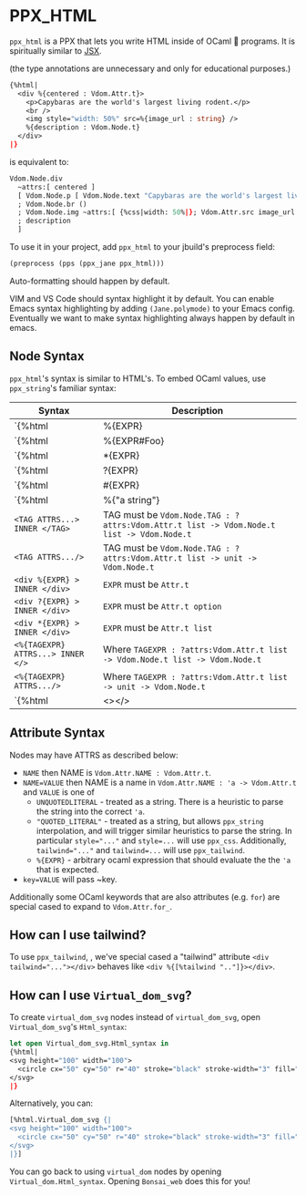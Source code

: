 PPX_HTML
========

<link rel="stylesheet" href="../ppx_css/readme-style.css">

`ppx_html` is a PPX that lets you write HTML inside of OCaml 🐪 programs. It is
spiritually similar to [JSX](<https://en.wikipedia.org/wiki/JSX_(JavaScript)>).

(the type annotations are unnecessary and only for educational purposes.)

```ocaml
{%html|
  <div %{centered : Vdom.Attr.t}>
    <p>Capybaras are the world's largest living rodent.</p>
    <br />
    <img style="width: 50%" src=%{image_url : string} />
    %{description : Vdom.Node.t}
  </div>
|}
```

is equivalent to:

```ocaml
Vdom.Node.div
  ~attrs:[ centered ]
  [ Vdom.Node.p [ Vdom.Node.text "Capybaras are the world's largest living rodent." ]
  ; Vdom.Node.br ()
  ; Vdom.Node.img ~attrs:[ {%css|width: 50%|}; Vdom.Attr.src image_url ] ()
  ; description
  ]
```

To use it in your project, add `ppx_html` to your jbuild's preprocess field:

```lisp
(preprocess (pps (ppx_jane ppx_html)))
```

Auto-formatting should happen by default.

VIM and VS Code should syntax highlight it by default. You can enable Emacs syntax
highlighting by adding `(Jane.polymode)` to your Emacs config. Eventually we want to make
syntax highlighting always happen by default in emacs.

Node Syntax
-----------

`ppx_html`'s syntax is similar to HTML's. To embed OCaml values, use `ppx_string`'s
familiar syntax:

| Syntax                             | Description                                                                              |
| -----------                        | -----------                                                                              |
| `{%html|<div>%{EXPR}</div>|}`      | `EXPR` is expected to be `Vdom.Node.t`                                                   |
| `{%html|<div>%{EXPR#Foo}</div>|}`  | Similar to ppx_string, will call [Vdom.Node.text (Foo.to_string EXPR)]                   |
| `{%html|<div>*{EXPR}</div>|}`      | `EXPR` is expected to be `Vdom.Node.t list`                                              |
| `{%html|<div>?{EXPR}</div>|}`      | `EXPR` is expected to be `Vdom.Node.t option`                                            |
| `{%html|<div>#{EXPR}</div>|}`      | `EXPR` is expected to be `string`                                                        |
| `{%html|<div>%{"a string"}</div>|}`| Will call [ Vdom.Node.text "a string" ]                                                  |
| `<TAG ATTRS...> INNER </TAG>`      | TAG must be `Vdom.Node.TAG : ?attrs:Vdom.Attr.t list -> Vdom.Node.t list -> Vdom.Node.t` |
| `<TAG ATTRS.../>`                  | TAG must be `Vdom.Node.TAG : ?attrs:Vdom.Attr.t list -> unit -> Vdom.Node.t`             |
| `<div %{EXPR} > INNER </div>`      | `EXPR` must be `Attr.t`                                                                  |
| `<div ?{EXPR} > INNER </div>`      | `EXPR` must be `Attr.t option`                                                           |
| `<div *{EXPR} > INNER </div>`      | `EXPR` must be `Attr.t list`                                                             |
| `<%{TAGEXPR} ATTRS...> INNER </>`  | Where `TAGEXPR : ?attrs:Vdom.Attr.t list -> Vdom.Node.t list -> Vdom.Node.t`             |
| `<%{TAGEXPR} ATTRS.../>`           | Where `TAGEXPR : ?attrs:Vdom.Attr.t list -> unit -> Vdom.Node.t`                         |
| `{%html|<></>|}`                   | Will call `Vdom.Node.fragment`.                                                          |

Attribute Syntax
----------------

Nodes may have ATTRS as described below:

- `NAME` then NAME is `Vdom.Attr.NAME : Vdom.Attr.t`.
- `NAME=VALUE`  then NAME is a name in `Vdom.Attr.NAME : 'a -> Vdom.Attr.t` and `VALUE` is one of
    - `UNQUOTEDLITERAL` - treated as a string. There is a heuristic to parse the string
      into the correct `'a`.
    - `"QUOTED_LITERAL"` - treated as a string, but allows `ppx_string` interpolation,
      and will trigger similar heuristics to parse the string.
      In particular `style="..."` and `style=...` will use `ppx_css`.
      Additionally, `tailwind="..."` and `tailwind=...` will use `ppx_tailwind`.
    - `%{EXPR}` - arbitrary ocaml expression that should evaluate the the `'a` that is
      expected.
- `key=VALUE` will pass ~key.

Additionally some OCaml keywords that are also attributes (e.g. `for`) are special cased
to expand to `Vdom.Attr.for_`.

How can I use tailwind?
-----------------------
To use `ppx_tailwind`, , we've special cased a "tailwind" attribute `<div
tailwind="..."></div>` behaves like `<div %{[%tailwind ".."]}></div>`.


How can I use `Virtual_dom_svg`?
------------------------------

To create `virtual_dom_svg` nodes instead of `virtual_dom_svg`, open
`Virtual_dom_svg`'s `Html_syntax`:

```ocaml
let open Virtual_dom_svg.Html_syntax in
{%html|
<svg height="100" width="100">
  <circle cx="50" cy="50" r="40" stroke="black" stroke-width="3" fill="red" />
</svg>
|}
```

Alternatively, you can:

```ocaml
[%html.Virtual_dom_svg {|
<svg height="100" width="100">
  <circle cx="50" cy="50" r="40" stroke="black" stroke-width="3" fill="red" />
</svg>
|}]

```

You can go back to using `virtual_dom` nodes by opening `Virtual_dom.Html_syntax`.
Opening `Bonsai_web` does this for you!
